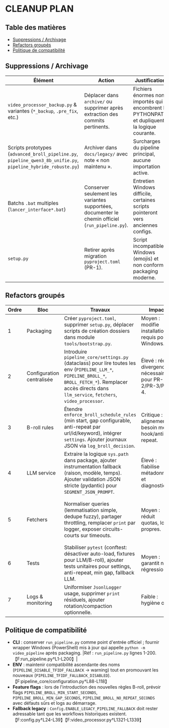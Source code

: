 # CLEANUP PLAN

## Table des matières
- [Suppressions / Archivage](#suppressions--archivage)
- [Refactors groupés](#refactors-groupes)
- [Politique de compatibilité](#politique-de-compatibilite)

## Suppressions / Archivage
| Élément | Action | Justification | Référence |
|---|---|---|---|
| `video_processor_backup.py` & variantes (`*_backup`, `.pre_fix`, etc.) | Déplacer dans `archive/` ou supprimer après extraction des commits pertinents. | Fichiers énormes non importés qui encombrent le PYTHONPATH et dupliquent la logique courante. | `video_processor_backup.py` lignes 1-40.【F:video_processor_backup.py†L1-L40】 |
| Scripts prototypes (`advanced_broll_pipeline.py`, `pipeline_qwen3_8b_unifie.py`, `pipeline_hybride_robuste.py`) | Archiver dans `docs/legacy/` avec note « non maintenu ». | Surcharges du pipeline principal, aucune importation active. | Inspection du dossier racine (absence de références). |
| Batchs `.bat` multiples (`lancer_interface*.bat`) | Conserver seulement les variantes supportées, documenter le chemin officiel (`run_pipeline.py`). | Entretien Windows difficile, certaines scripts pointeront vers anciennes configs. | `lancer_interface_final.bat` etc. |
| `setup.py` | Retirer après migration `pyproject.toml` (PR-1). | Script incompatible Windows (emojis) et non conforme packaging moderne. | `setup.py` lignes 1-34.【F:setup.py†L1-L34】 |

## Refactors groupés
| Ordre | Bloc | Travaux | Impact | Références |
|---|---|---|---|---|
| 1 | Packaging | Créer `pyproject.toml`, supprimer `setup.py`, déplacer scripts de création dossiers dans module `tools/bootstrap.py`. | Moyen : modifie installation, requis pour Windows. | `setup.py` lignes 1-34.【F:setup.py†L1-L34】 |
| 2 | Configuration centralisée | Introduire `pipeline_core/settings.py` (dataclass) pour lire toutes les env (`PIPELINE_LLM_*`, `PIPELINE_BROLL_*`, `BROLL_FETCH_*`). Remplacer accès directs dans `llm_service`, `fetchers`, `video_processor`. | Élevé : réduit divergences, nécessaire pour PR-2/PR-3/PR-4. | 【F:pipeline_core/llm_service.py†L1486-L1520】【F:pipeline_core/configuration.py†L320-L431】【F:video_processor.py†L423-L447】 |
| 3 | B-roll rules | Étendre `enforce_broll_schedule_rules` (min start, gap configurable, anti-repeat par url/id/keyword), intégrer `settings`. Ajouter journaux JSON via `log_broll_decision`. | Critique : alignement besoin métier hook/anti-repeat. | 【F:video_processor.py†L423-L447】【F:config.py†L218-L228】 |
| 4 | LLM service | Extraire la logique `sys.path` dans package, ajouter instrumentation fallback (raison, modèle, temps). Ajouter validation JSON stricte (pydantic) pour `SEGMENT_JSON_PROMPT`. | Élevé : fiabilise métadonnées et diagnostics. | 【F:pipeline_core/llm_service.py†L23-L38】【F:pipeline_core/llm_service.py†L546-L618】 |
| 5 | Fetchers | Normaliser queries (lemmatisation simple, dedupe fuzzy), partager throttling, remplacer `print` par logger, exposer circuits-courts sur timeouts. | Moyen : réduit quotas, logs propres. | 【F:pipeline_core/fetchers.py†L200-L520】【F:pipeline_core/fetchers.py†L724-L733】【F:pipeline_core/fetchers.py†L788-L800】 |
| 6 | Tests | Stabiliser `pytest` (conftest: désactiver auto-load, fixtures pour LLM/B-roll), ajouter tests unitaires pour settings, anti-repeat, min gap, fallback LLM. | Moyen : garantit non-régression. | 【F:tests/conftest.py†L1-L13】【F:tests/test_llm_service_fallback.py†L80-L120】 |
| 7 | Logs & monitoring | Uniformiser `JsonlLogger` usage, supprimer `print` résiduels, ajouter rotation/compaction optionnelle. | Faible : hygiène ops. | 【F:pipeline_core/logging.py†L34-L118】 |

## Politique de compatibilité
- **CLI** : conserver `run_pipeline.py` comme point d'entrée officiel ; fournir wrapper Windows (PowerShell) mis à jour qui appelle `python -m video_pipeline` après packaging. |Réf : `run_pipeline.py` lignes 1-200.【F:run_pipeline.py†L1-L200】|
- **ENV** : maintenir compatibilité ascendante des noms (`PIPELINE_DISABLE_TFIDF_FALLBACK` -> warning) tout en promouvant les nouveaux (`PIPELINE_TFIDF_FALLBACK_DISABLED`).【F:pipeline_core/configuration.py†L88-L118】
- **Feature flags** : lors de l'introduction des nouvelles règles B-roll, prévoir flags `PIPELINE_BROLL_MIN_START_SECONDS`, `PIPELINE_BROLL_MIN_GAP_SECONDS`, `PIPELINE_BROLL_NO_REPEAT_SECONDS` avec défauts sûrs et logs au démarrage.
- **Fallback legacy** : `Config.ENABLE_LEGACY_PIPELINE_FALLBACK` doit rester adressable tant que les workflows historiques existent.【F:config.py†L24-L39】【F:video_processor.py†L1321-L1339】
